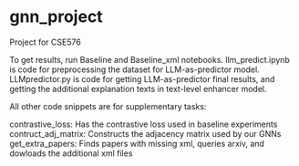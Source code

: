 # gnn_project
Project for CSE576

To get results, run Baseline and Baseline_xml notebooks. 
llm_predict.ipynb is code for preprocessing the dataset for LLM-as-predictor model. 
LLMpredictor.py is code for getting LLM-as-predictor final results, and getting the additional explanation texts in text-level enhancer model. 

All other code snippets are for supplementary tasks:

contrastive_loss: Has the contrastive loss used in baseline experiments
contruct_adj_matrix: Constructs the adjacency matrix used by our GNNs
get_extra_papers: Finds papers with missing xml, queries arxiv, and dowloads the additional xml files


